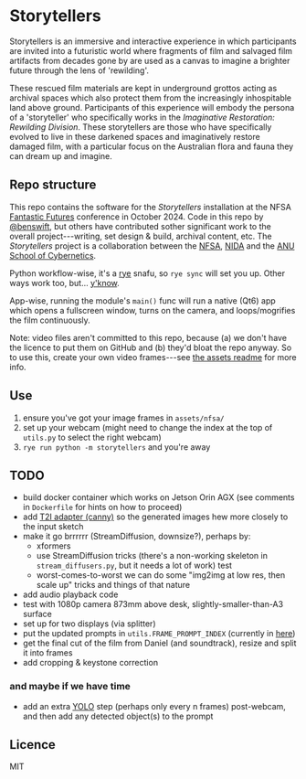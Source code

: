 # Storytellers

Storytellers is an immersive and interactive experience in which participants
are invited into a futuristic world where fragments of film and salvaged film
artifacts from decades gone by are used as a canvas to imagine a brighter future
through the lens of 'rewilding'.

These rescued film materials are kept in underground grottos acting as archival
spaces which also protect them from the increasingly inhospitable land above
ground. Participants of this experience will embody the persona of a
'storyteller' who specifically works in the _Imaginative Restoration: Rewilding
Division_. These storytellers are those who have specifically evolved to live in
these darkened spaces and imaginatively restore damaged film, with a particular
focus on the Australian flora and fauna they can dream up and imagine.

## Repo structure

This repo contains the software for the _Storytellers_ installation at the NFSA
[Fantastic Futures](https://www.nfsa.gov.au/fantastic-futures-conference-canberra-2024)
conference in October 2024. Code in this repo by
[@benswift](https://github.com/benswift), but others have contributed sother
significant work to the overall project---writing, set design & build, archival
content, etc. The _Storytellers_ project is a collaboration between the
[NFSA](https://www.nfsa.gov.au/), [NIDA](https://www.nida.edu.au) and the
[ANU School of Cybernetics](https://cybernetics.anu.edu.au).

Python workflow-wise, it's a [rye](https://rye.astral.sh) snafu, so `rye sync`
will set you up. Other ways work too, but... [y'know](https://xkcd.com/1987/).

App-wise, running the module's `main()` func will run a native (Qt6) app which
opens a fullscreen window, turns on the camera, and loops/mogrifies the film
continuously.

Note: video files aren't committed to this repo, because (a) we don't have the
licence to put them on GitHub and (b) they'd bloat the repo anyway. So to use
this, create your own video frames---see [the assets readme](/assets/README.md)
for more info.

## Use

1. ensure you've got your image frames in `assets/nfsa/`
2. set up your webcam (might need to change the index at the top of `utils.py`
   to select the right webcam)
3. `rye run python -m storytellers` and you're away

## TODO

- build docker container which works on Jetson Orin AGX (see comments in
  `Dockerfile` for hints on how to proceed)
- add
  [T2I adapter (canny)](https://huggingface.co/TencentARC/t2i-adapter-canny-sdxl-1.0)
  so the generated images hew more closely to the input sketch
- make it go brrrrrr (StreamDiffusion, downsize?), perhaps by:
  - xformers
  - use StreamDiffusion tricks (there's a non-working skeleton in
    `stream_diffusers.py`, but it needs a lot of work) test
  - worst-comes-to-worst we can do some "img2img at low res, then scale up"
    tricks and things of that nature
- add audio playback code
- test with 1080p camera 873mm above desk, slightly-smaller-than-A3 surface
- set up for two displays (via splitter)
- put the updated prompts in `utils.FRAME_PROMPT_INDEX` (currently in
  [here](https://docs.google.com/document/d/1uNgKd9r9YIJIwN2FSylH2od6w8og2B1i38UkzmLHLvA/))
- get the final cut of the film from Daniel (and soundtrack), resize and split
  it into frames
- add cropping & keystone correction

### and maybe if we have time

- add an extra [YOLO](https://github.com/THU-MIG/yolov10) step (perhaps only
  every n frames) post-webcam, and then add any detected object(s) to the prompt

## Licence

MIT

